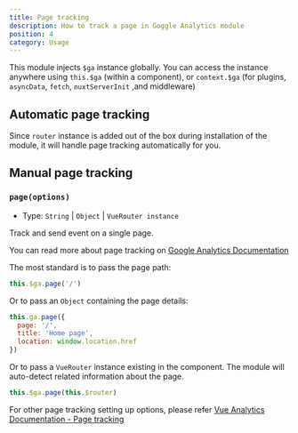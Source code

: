 ```yaml
---
title: Page tracking
description: How to track a page in Goggle Analytics module
position: 4
category: Usage
---
```


This module injects `$ga` instance globally. You can access the instance anywhere using `this.$ga` (within a component), or `context.$ga` (for plugins, `asyncData`, `fetch`, `nuxtServerInit` ,and middleware)

## Automatic page tracking

Since `router` instance is added out of the box during installation of the module, it will handle page tracking automatically for you.

## Manual page tracking

### `page(options)`

* Type: `String` | `Object` | `VueRouter instance`

Track and send event on a single page.

<alert type="info">

You can read more about page tracking on [Google Analytics Documentation](https://developers.google.com/analytics/devguides/collection/analyticsjs/pages)

</alert>

The most standard is to pass the page path:

```js
this.$ga.page('/')
```

Or to pass an `Object` containing the page details:

```js
this.ga.page({
  page: '/',
  title: 'Home page',
  location: window.location.href
})
```

Or to pass a `VueRouter` instance existing in the component. The module will auto-detect related information about the page.

```js
this.$ga.page(this.$router)
```

<alert type="info">

For other page tracking setting up options, please refer [Vue Analytics Documentation - Page tracking](https://matteogabriele.gitbooks.io/vue-analytics/content/docs/page-tracking.html)

</alert>